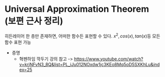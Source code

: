# Universal Approximation Theorem (보편 근사 정리)
히든레이어 한 층만 존재하면, 어떠한 함수든 표현할 수 있다. 
$x^2, cos(x), tan(x)$등 모든 함수 표현 가능

- 증명
	- 혁펜하임 깍두기 강의 참고 -> https://www.youtube.com/watch?v=krjNFvN3_8Q&list=PL_iJu012NOxdw1jc3KEo8Mq5oD5SXKhLu&index=25